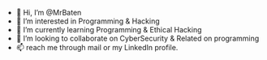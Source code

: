 - 👋 Hi, I’m @MrBaten
- 👀 I’m interested in Programming & Hacking
- 🌱 I’m currently learning Programming & Ethical Hacking
- 💞️ I’m looking to collaborate on CyberSecurity & Related on programming
- 📫 reach me through mail or my LinkedIn profile. 

<!---
MrBaten/MrBaten is a ✨ special ✨ repository because its `README.md` (this file) appears on your GitHub profile.
You can click the Preview link to take a look at your changes.
--->
